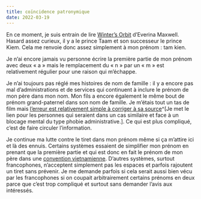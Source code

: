 ```yaml
---
title: coïncidence patronymique
date: 2022-03-19
---
```


En ce moment, je suis entrain de lire [Winter’s Orbit][1] d’Everina Maxwell. Hasard assez curieux, il y a le prince Taam et son successeur le prince Kiem. Cela me renvoie donc assez simplement à mon prénom : tam kien.

Je n’ai encore jamais vu personne écrire la première partie de mon prénom avec deux « a » mais le remplacement du « n » par un « m » est relativement régulier pour une raison qui m’échappe.

Je n’ai toujours pas réglé mes histoires de nom de famille : il y a encore pas mal d’administrations et de services qui continuent à inclure le prénom de mon père dans mon nom. Mon fils a encore également le même bout de prénom grand-paternel dans son nom de famille. Je m’étais tout un tas de film mais [l’erreur est relativement simple à corriger à sa source][2]^[Je met le lien pour les personnes qui seraient dans un cas similaire et face à un blocage mental du type phobie administrative.]. Ce qui est plus compliqué, c’est de faire circuler l’information.

Je continue ma lutte contre le tiret dans mon prénom même si ça m’attire ici et là des ennuis. Certains systèmes essaient de simplifier mon prénom en prenant que la première partie et qui est donc en fait le prénom de mon père dans une [convention vietnamienne][3]. D’autres systèmes, surtout francophones, n’acceptent simplement pas les espaces et parfois rajoutent un tiret sans prévenir. Je me demande parfois si cela serait aussi bien vécu par les francophones si on coupait arbitrairement certains prénoms en deux parce que c’est trop compliqué et surtout sans demander l’avis aux intéressés.


[1]: https://www.goodreads.com/book/show/53205912-winter-s-orbit
[2]: https://www.service-public.fr/particuliers/vosdroits/F1177/personnalisation/resultat?lang=&quest0=0&quest1=0
[3]: https://en.wikipedia.org/wiki/Vietnamese_name